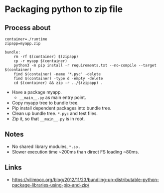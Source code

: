# Packaging python to zip file


## Process about
```
container=./runtime
zipapp=myapp.zip

bundle:
	rm -rf $(container) $(zipapp)
	cp -r myapp $(container)
	python3 -m pip install -r requirements.txt --no-compile --target $(container)
	find $(container) -name '*.pyc' -delete
	find $(container) -type d -empty -delete
	cd $(container) && zip -r ../$(zipapp) .
```

* Have a package myapp.
  * `__main__.py` as main entry point.
* Copy myapp tree to bundle tree.
* Pip install dependent packages into bundle tree.
* Clean up bundle tree. `*.pyc` and test files.
* Zip it, so that `__main__.py` is in root.


## Notes
  * No shared library modules, `*.so` .
  * Slower execution time ~200ms than direct FS loading ~80ms.

## Links

* https://vilimpoc.org/blog/2012/11/23/bundling-up-distributable-python-package-libraries-using-pip-and-zip/
